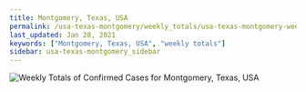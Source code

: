 ```yaml
---
title: Montgomery, Texas, USA
permalink: /usa-texas-montgomery/weekly_totals/usa-texas-montgomery-weekly_totals.html
last_updated: Jan 28, 2021
keywords: ["Montgomery, Texas, USA", "weekly totals"]
sidebar: usa-texas-montgomery_sidebar
---
```


![Weekly Totals of Confirmed Cases for Montgomery, Texas, USA](/covid_tracker/images/graphs/usa-texas-montgomery-weekly_totals_graph.png)
